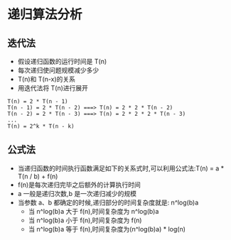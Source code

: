 # 递归算法分析

## 迭代法

- 假设递归函数的运行时间是 T(n)
- 每次递归使问题规模减少多少
- T(n)和 T(n-x)的关系
- 用迭代法将 T(n)进行展开

```text
T(n) = 2 * T(n - 1)
T(n - 1) = 2 * T(n - 2) ===> T(n) = 2 * 2 * T(n - 2)
T(n - 2) = 2 * T(n - 3) ===> T(n) = 2 * 2 * 2 * T(n - 3)
...
T(n) = 2^k * T(n - k)
```

## 公式法

- 当递归函数的时间执行函数满足如下的关系式时,可以利用公式法:T(n) = a \* T(n / b) + f(n)
- f(n)是每次递归完毕之后额外的计算执行时间
- a 一般是递归次数,b 是一次递归减少的规模
- 当参数 a、b 都确定的时候,递归部分的时间复杂度就是: n^log(b)a
  - 当 n^log(b)a 大于 f(n),时间复杂度为 n^log(b)a
  - 当 n^log(b)a 小于 f(n),时间复杂度为 f(n)
  - 当 n^log(b)a 等于 f(n),时间复杂度为(n^log(b)a) \* log(n)
